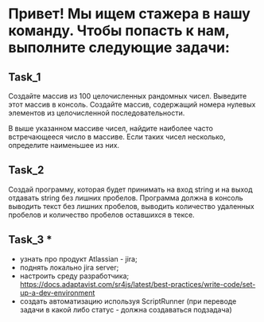 # Привет! Мы ищем стажера в нашу ​команду.  Чтобы попасть к нам, выполните следующие задачи:

## Task_1

Создайте массив из 100 целочисленных рандомных чисел.
Выведите этот массив в консоль.
Создайте массив, содержащий номера нулевых элементов из целочисленной последовательности.

В выше указанном массиве чисел, найдите наиболее часто встречающееся число в массиве. Если таких чисел несколько, определите наименьшее из них.

## Task_2
Создай программу, которая будет принимать на вход string и на выход отдавать string без лишних пробелов.
Программа должна в консоль выводить текст без лишних пробелов, выводить количество удаленных пробелов и количество пробелов оставшихся в тексе.

## Task_3 *

- узнать про продукт Atlassian - jira;
- поднять локально jira server;
- настроить среду разработчика;
https://docs.adaptavist.com/sr4js/latest/best-practices/write-code/set-up-a-dev-environment
- создать автоматизацию используя ScriptRunner (при переводе задачи в какой либо статус - должна создаваться подзадача)